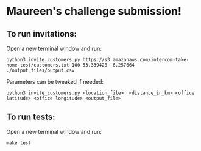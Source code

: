 # Maureen's challenge submission!

## To run invitations:
Open a new terminal window and run:  

```python3 invite_customers.py https://s3.amazonaws.com/intercom-take-home-test/customers.txt 100 53.339428 -6.257664 ./output_files/output.csv```

Parameters can be tweaked if needed:

```python3 invite_customers.py <location_file>  <distance_in_km> <office latitude> <office longitude> <output_file>```

## To run tests:
Open a new terminal window and run:  

```make test```